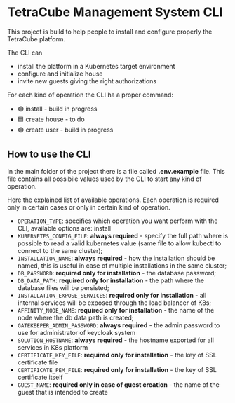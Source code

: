 # TetraCube Management System CLI

This project is build to help people to install and configure properly the
TetraCube platform.

The CLI can
* install the platform in a Kubernetes target environment
* configure and initialize house
* invite new guests giving the right authorizations

For each kind of operation the CLI ha a proper command:
* 🟢 install - build in progress
* 🟦 create house - to do
* 🟢 create user - build in progress

## How to use the CLI

In the main folder of the project there is a file called **.env.example** file. This file 
contains all possibile values used by the CLI to start any kind of operation. 

Here the explained list of available operations. Each operation is required only in certain
cases or only in certain kind of operation. 

* `OPERATION_TYPE`: specifies which operation you want perform with the CLI, available 
options are: install
* `KUBERNETES_CONFIG_FILE`: **always required** - specify the full path where is possible 
to read a valid kubernetes value (same file to allow kubectl to connect to the same cluster);
* `INSTALLATION_NAME`: **always required** - how the installation should 
be named, this is useful in case of multiple installations in the same cluster;
* `DB_PASSWORD`: **required only for installation** - the database password;
* `DB_DATA_PATH`: **required only for installation** - the path where the database 
files will be persisted;
* `INSTALLATION_EXPOSE_SERVICES`: **required only for installation** - all internal 
services will be exposed through the load balancer of K8s;
* `AFFINITY_NODE_NAME`: **required only for installation** - the name of the node where
the db data path is created;
* `GATEKEEPER_ADMIN_PASSWORD`: **always required** - the admin password
to use for administrator of keycloak system
* `SOLUTION_HOSTNAME`: **always required** - the hostname exported for all
services in K8s platform
* `CERTIFICATE_KEY_FILE`: **required only for installation** - the key of SSL certificate file  
* `CERTIFICATE_PEM_FILE`: **required only for installation** - the key of SSL certificate 
itself 
* `GUEST_NAME`: **required only in case of guest creation** - the name of the guest that is intended
to create